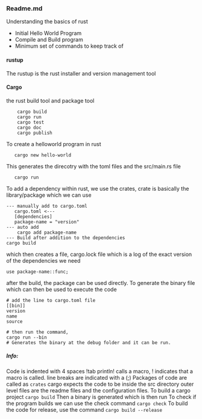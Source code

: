 ### Readme.md

Understanding the basics of rust
 - Initial Hello World Program
 - Compile and Build program
 - Minimum set of commands to keep track of


#### rustup
The rustup is the rust installer and version management tool

#### Cargo
the rust build tool and package tool
```
    cargo build
    cargo run
    cargo test
    cargo doc
    cargo publish
```
To create a helloworld program in rust
```
   cargo new hello-world
```
This generates the direcotry with the toml files and the src/main.rs file
```
   cargo run
```
To add a dependency within rust, we use the crates, crate is basically the library/package which we can use
```
--- manually add to cargo.toml
   cargo.toml <---
   [dependencies]
   package-name = "version"
--- auto add
    cargo add package-name
--- Build after addition to the dependencies
cargo build
```
which then creates a file, cargo.lock file which is a log of the exact version of the dependencies we need
```
use package-name::func;
```
after the build, the package can be used directly.
To generate the binary file which can then be used to execute the code
```
# add the line to cargo.toml file
[[bin]]
version
name
source

# then run the command, 
cargo run --bin 
# Generates the binary at the debug folder and it can be run.
```
##### Info:
Code is indented with 4 spaces !tab
println! calls a macro, ! indicates that a macro is called.
line breaks are indicated with a (;)
Packages of code are called as ```crates```
cargo expects the code to be inside the src directory
outer level files are the readme files and the configuration files.
To build a cargo project
```cargo build```
Then a binary is generated which is then run
To check if the program builds we can use the check command
``` cargo check ```
To build the code for release, use the command
``` cargo build --release ```

